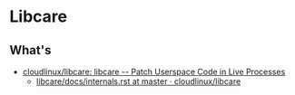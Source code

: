 # Libcare

## What's

- [cloudlinux/libcare: libcare -- Patch Userspace Code in Live Processes](https://github.com/cloudlinux/libcare)
    - [libcare/docs/internals.rst at master · cloudlinux/libcare](https://github.com/cloudlinux/libcare/blob/master/docs/internals.rst)